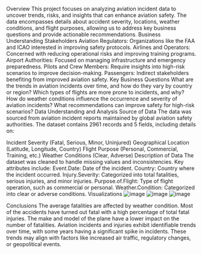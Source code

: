 Overview
This project focuses on analyzing aviation incident data to uncover trends, risks, and insights that can enhance aviation safety. The data encompasses details about accident severity, locations, weather conditions, and flight purposes, allowing us to address key business questions and provide actionable recommendations.
Business Understanding
Stakeholders
Aviation Regulators: Organizations like the FAA and ICAO interested in improving safety protocols.
Airlines and Operators: Concerned with reducing operational risks and improving training programs.
Airport Authorities: Focused on managing infrastructure and emergency preparedness.
Pilots and Crew Members: Require insights into high-risk scenarios to improve decision-making.
Passengers: Indirect stakeholders benefiting from improved aviation safety.
Key Business Questions
What are the trends in aviation incidents over time, and how do they vary by country or region?
Which types of flights are more prone to incidents, and why?
How do weather conditions influence the occurrence and severity of aviation incidents?
What recommendations can improve safety for high-risk scenarios?
Data Understanding and Analysis
Source of Data
The data was sourced from aviation incident reports maintained by global aviation safety authorities. The dataset contains 2961 records and 5 fields, including details on:

Incident Severity (Fatal, Serious, Minor, Uninjured)
Geographical Location (Latitude, Longitude, Country)
Flight Purpose (Personal, Commercial, Training, etc.)
Weather Conditions (Clear, Adverse)
Description of Data
The dataset was cleaned to handle missing values and inconsistencies. Key attributes include:
Event.Date: Date of the incident.
Country: Country where the incident occurred.
Injury.Severity: Categorized into total fatalities, serious injuries, and minor injuries.
Purpose.of.Flight: Type of flight operation, such as commercial or personal.
Weather.Condition: Categorized into clear or adverse conditions.
Visualizations
![image](https://github.com/user-attachments/assets/ae9c96db-6bf1-432e-8854-cec54ea9f25e)
![image](https://github.com/user-attachments/assets/b57aa09f-6ae1-4320-9c56-72038ced3a71)
![image](https://github.com/user-attachments/assets/ff15292d-f303-46fa-93c0-098c6f8d2779)

Conclusions 
The average fatalities are affected by weather condition. Most of the accidents have turned out fatal with a high percentage of total fatal injuries. 
The make and model of the plane have a lower impact on the number of fatalities. 
Aviation incidents and injuries exhibit identifiable trends over time, with some years having a significant spike in incidents. These trends may align with factors like increased air traffic, regulatory changes, or geopolitical events.
